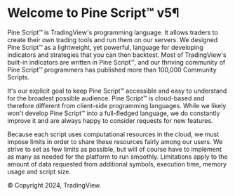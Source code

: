 # Welcome to Pine Script™ v5¶

Pine Script™ is TradingView's programming language. It allows traders to create their own trading tools and run them on our servers. We designed Pine Script™ as a lightweight, yet powerful, language for developing indicators and strategies that you can then backtest. Most of TradingView's built-in indicators are written in Pine Script™, and our thriving community of Pine Script™ programmers has published more than 100,000 Community Scripts.

It's our explicit goal to keep Pine Script™ accessible and easy to understand for the broadest possible audience. Pine Script™ is cloud-based and therefore different from client-side programming languages. While we likely won't develop Pine Script™ into a full-fledged language, we do constantly improve it and are always happy to consider requests for new features.

Because each script uses computational resources in the cloud, we must impose limits in order to share these resources fairly among our users. We strive to set as few limits as possible, but will of course have to implement as many as needed for the platform to run smoothly. Limitations apply to the amount of data requested from additional symbols, execution time, memory usage and script size.

© Copyright 2024, TradingView.
